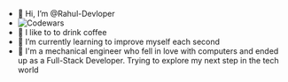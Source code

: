 - 👋 Hi, I’m @Rahul-Devloper
-  ![Codewars](https://www.codewars.com/users/Rahul-Devloper/badges/large)
- 👀 I like to to drink coffee
- 🌱 I’m currently learning to improve myself each second
- 💞️ I'm a mechanical engineer who fell in love with computers and ended up as a Full-Stack Developer. Trying to explore my next step in the tech world
 

<!---
Rahul-Devloper/Rahul-Devloper is a ✨ special ✨ repository because its `README.md` (this file) appears on your GitHub profile.
You can click the Preview link to take a look at your changes.
--->
